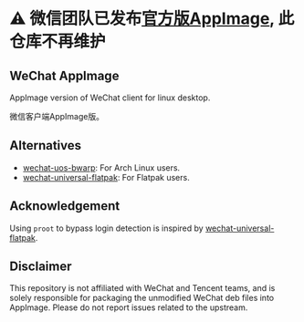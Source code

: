 # ⚠️ 微信团队已发布[官方版AppImage](https://linux.weixin.qq.com), 此仓库不再维护

## WeChat AppImage

AppImage version of WeChat client for linux desktop.

微信客户端AppImage版。

## Alternatives

- [wechat-uos-bwarp](https://aur.archlinux.org/packages/wechat-uos-bwrap): For Arch Linux users.
- [wechat-universal-flatpak](https://github.com/web1n/wechat-universal-flatpak): For Flatpak users.

## Acknowledgement

Using `proot` to bypass login detection is inspired by [wechat-universal-flatpak](https://github.com/web1n/wechat-universal-flatpak/blob/0f827718ab264aea32d4f1f595fb38c94e043d98/wechat.sh#L63-L68).

## Disclaimer

This repository is not affiliated with WeChat and Tencent teams, and is solely responsible for packaging the unmodified WeChat deb files into AppImage. Please do not report issues related to the upstream.
